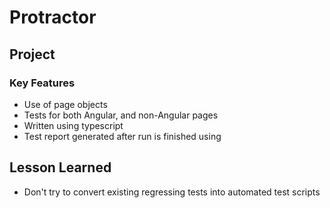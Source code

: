 # Protractor

## Project

### Key Features
* Use of page objects
* Tests for both Angular, and non-Angular pages
* Written using typescript
* Test report generated after run is finished using

## Lesson Learned
* Don't try to convert existing regressing tests into automated test scripts
